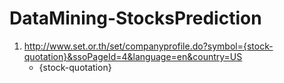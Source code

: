 # DataMining-StocksPrediction

1) http://www.set.or.th/set/companyprofile.do?symbol={stock-quotation}&ssoPageId=4&language=en&country=US
    - {stock-quotation}
